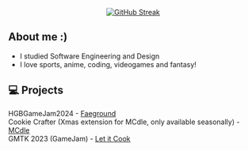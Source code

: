<p align="center">
  <a href="https://git.io/streak-stats"><img src="https://streak-stats.demolab.com?user=Jususs&theme=dark&border_radius=15&date_format=j%20M%5B%20Y%5D&card_width=500&card_height=200&fire=A880FF&ring=FF8F00&currStreakNum=A880FF&currStreakLabel=FF8F00&sideNums=A880FF&sideLabels=FF8F00" alt="GitHub Streak" /></a>

## About me :)
- I studied Software Engineering and Design
- I love sports, anime, coding, videogames and fantasy!

## 💻 Projects
HGBGameJam2024 - <a href=https://nocturnal-ducks.itch.io/faeground>Faeground</a>
<br/>
Cookie Crafter (Xmas extension for MCdle, only available seasonally) - <a href=https://www.mcdle.net/>MCdle</a>
<br/>
GMTK 2023 (GameJam) - <a href=https://elitogame.itch.io/let-it-cook>Let it Cook</a>

<!---
Jususs/Jususs is a ✨ special ✨ repository because its `README.md` (this file) appears on your GitHub profile.
You can click the Preview link to take a look at your changes.
--->
